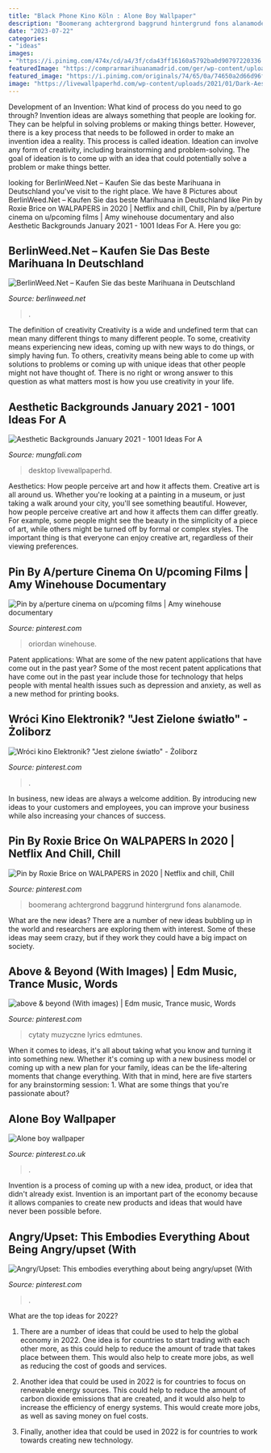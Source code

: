 ```yaml
---
title: "Black Phone Kino Köln : Alone Boy Wallpaper"
description: "Boomerang achtergrond baggrund hintergrund fons alanamode"
date: "2023-07-22"
categories:
- "ideas"
images:
- "https://i.pinimg.com/474x/cd/a4/3f/cda43ff16160a5792ba0d90797220336.jpg?nii=t"
featuredImage: "https://comprarmarihuanamadrid.com/ger/wp-content/uploads/2020/09/20200616_154956-768x1024.jpg"
featured_image: "https://i.pinimg.com/originals/74/65/0a/74650a2d66d96f6e5714a350aadf719e.jpg"
image: "https://livewallpaperhd.com/wp-content/uploads/2021/01/Dark-Aesthetic-Desktop-Backgrounds-1536x864.jpg"
---
```



Development of an Invention: What kind of process do you need to go through?
Invention ideas are always something that people are looking for. They can be helpful in solving problems or making things better. However, there is a key process that needs to be followed in order to make an invention idea a reality. This process is called ideation. Ideation can involve any form of creativity, including brainstorming and problem-solving. The goal of ideation is to come up with an idea that could potentially solve a problem or make things better.

	

		
looking for BerlinWeed.Net – Kaufen Sie das beste Marihuana in Deutschland you've visit to the right place. We have 8 Pictures about BerlinWeed.Net – Kaufen Sie das beste Marihuana in Deutschland like Pin by Roxie Brice on WALPAPERS in 2020 | Netflix and chill, Chill, Pin by a/perture cinema on u/pcoming films | Amy winehouse documentary and also Aesthetic Backgrounds January 2021 - 1001 Ideas For A. Here you go:
		
    
## BerlinWeed.Net – Kaufen Sie Das Beste Marihuana In Deutschland

<img loading=lazy src="https://comprarmarihuanamadrid.com/ger/wp-content/uploads/2020/09/20200616_154956-768x1024.jpg" onerror="this.onerror=null;this.src='https://tse3.mm.bing.net/th?id=OIP.VjXsVCExi_sSH8CSGaLlkAHaJ4&amp;pid=15.1';" alt="BerlinWeed.Net – Kaufen Sie das beste Marihuana in Deutschland">

_Source: berlinweed.net_

>. 

	

The definition of creativity
Creativity is a wide and undefined term that can mean many different things to many different people. To some, creativity means experiencing new ideas, coming up with new ways to do things, or simply having fun. To others, creativity means being able to come up with solutions to problems or coming up with unique ideas that other people might not have thought of. There is no right or wrong answer to this question as what matters most is how you use creativity in your life.

    
## Aesthetic Backgrounds January 2021 - 1001 Ideas For A

<img loading=lazy src="https://livewallpaperhd.com/wp-content/uploads/2021/01/Dark-Aesthetic-Desktop-Backgrounds-1536x864.jpg" onerror="this.onerror=null;this.src='https://tse3.mm.bing.net/th?id=OIP.ObrvBBkB6t2pKL1hsEbqWgHaEK&amp;pid=15.1';" alt="Aesthetic Backgrounds January 2021 - 1001 Ideas For A">

_Source: mungfali.com_

>desktop livewallpaperhd. 

	

Aesthetics: How people perceive art and how it affects them.
Creative art is all around us. Whether you're looking at a painting in a museum, or just taking a walk around your city, you'll see something beautiful. However, how people perceive creative art and how it affects them can differ greatly. For example, some people might see the beauty in the simplicity of a piece of art, while others might be turned off by formal or complex styles. The important thing is that everyone can enjoy creative art, regardless of their viewing preferences.

    
## Pin By A/perture Cinema On U/pcoming Films | Amy Winehouse Documentary

<img loading=lazy src="https://i.pinimg.com/originals/74/65/0a/74650a2d66d96f6e5714a350aadf719e.jpg" onerror="this.onerror=null;this.src='https://tse4.mm.bing.net/th?id=OIP.-2c-kfCmqBZMrWgORRa3ZAHaE7&amp;pid=15.1';" alt="Pin by a/perture cinema on u/pcoming films | Amy winehouse documentary">

_Source: pinterest.com_

>oriordan winehouse. 

	

Patent applications: What are some of the new patent applications that have come out in the past year?
Some of the most recent patent applications that have come out in the past year include those for technology that helps people with mental health issues such as depression and anxiety, as well as a new method for printing books.

    
## Wróci Kino Elektronik? &quot;Jest Zielone światło&quot; - Żoliborz

<img loading=lazy src="https://i.pinimg.com/originals/ea/c7/24/eac72453bc8c75094abd30451de45bdd.jpg" onerror="this.onerror=null;this.src='https://tse2.mm.bing.net/th?id=OIP.XbKxNm2O0BmV_txP7epPLAHaE7&amp;pid=15.1';" alt="Wróci kino Elektronik? &quot;Jest zielone światło&quot; - Żoliborz">

_Source: pinterest.com_

>. 

	

In business, new ideas are always a welcome addition. By introducing new ideas to your customers and employees, you can improve your business while also increasing your chances of success.

    
## Pin By Roxie Brice On WALPAPERS In 2020 | Netflix And Chill, Chill

<img loading=lazy src="https://i.pinimg.com/originals/2f/1b/37/2f1b371ffe72df13676cc5b612e9f702.jpg" onerror="this.onerror=null;this.src='https://tse4.mm.bing.net/th?id=OIP.YBe4nEelhFxwBFUqNAoO_QHaKc&amp;pid=15.1';" alt="Pin by Roxie Brice on WALPAPERS in 2020 | Netflix and chill, Chill">

_Source: pinterest.com_

>boomerang achtergrond baggrund hintergrund fons alanamode. 

	

What are the new ideas?
There are a number of new ideas bubbling up in the world and researchers are exploring them with interest. Some of these ideas may seem crazy, but if they work they could have a big impact on society.

    
## Above &amp; Beyond (With Images) | Edm Music, Trance Music, Words

<img loading=lazy src="https://s-media-cache-ak0.pinimg.com/originals/60/7c/49/607c492706a681cc86153cf38b860cc7.jpg" onerror="this.onerror=null;this.src='https://tse1.mm.bing.net/th?id=OIP.5GFQ71htSWFN7d6SVxfHdgHaHa&amp;pid=15.1';" alt="above &amp; beyond (With images) | Edm music, Trance music, Words">

_Source: pinterest.com_

>cytaty muzyczne lyrics edmtunes. 

	

When it comes to ideas, it's all about taking what you know and turning it into something new. Whether it's coming up with a new business model or coming up with a new plan for your family, ideas can be the life-altering moments that change everything. With that in mind, here are five starters for any brainstorming session: 1. What are some things that you're passionate about?

    
## Alone Boy Wallpaper

<img loading=lazy src="https://i.pinimg.com/474x/cd/a4/3f/cda43ff16160a5792ba0d90797220336.jpg?nii=t" onerror="this.onerror=null;this.src='https://tse1.mm.bing.net/th?id=OIP.Wi4jJqnlTvg3tr3yZAcTGAAAAA&amp;pid=15.1';" alt="Alone boy wallpaper">

_Source: pinterest.co.uk_

>. 

	

Invention is a process of coming up with a new idea, product, or idea that didn't already exist. Invention is an important part of the economy because it allows companies to create new products and ideas that would have never been possible before.

    
## Angry/Upset: This Embodies Everything About Being Angry/upset (With

<img loading=lazy src="https://i.pinimg.com/474x/2f/0b/81/2f0b816a5cd3e2729ff889328167b8e5--cartoon-movies-movie-characters.jpg" onerror="this.onerror=null;this.src='https://tse3.mm.bing.net/th?id=OIP.cJbGaybmj_uUv8frMKPfBAAAAA&amp;pid=15.1';" alt="Angry/Upset: This embodies everything about being angry/upset (With">

_Source: pinterest.com_

>. 

	

What are the top ideas for 2022?
1. There are a number of ideas that could be used to help the global economy in 2022. One idea is for countries to start trading with each other more, as this could help to reduce the amount of trade that takes place between them. This would also help to create more jobs, as well as reducing the cost of goods and services.
2. Another idea that could be used in 2022 is for countries to focus on renewable energy sources. This could help to reduce the amount of carbon dioxide emissions that are created, and it would also help to increase the efficiency of energy systems. This would create more jobs, as well as saving money on fuel costs.

3. Finally, another idea that could be used in 2022 is for countries to work towards creating new technology.

